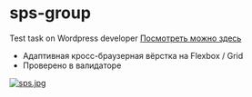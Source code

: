 # sps-group
Test task on Wordpress developer
<a target="_blank" href="https://u0618804.plsk.regruhosting.ru/">Посмотреть можно здесь</a>
* Адаптивная кросс-браузерная вёрстка на Flexbox / Grid<br>
* Проверено в валидаторе<br>

[![sps.jpg](https://i.postimg.cc/jd9pGjB8/sps.jpg)](https://postimg.cc/ykmpR719)
